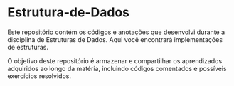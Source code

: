 # Estrutura-de-Dados
Este repositório contém os códigos e anotações que desenvolvi durante a disciplina de Estruturas de Dados. Aqui você encontrará implementações de estruturas.

O objetivo deste repositório é armazenar e compartilhar os aprendizados adquiridos ao longo da matéria, incluindo códigos comentados e possíveis exercícios resolvidos.
